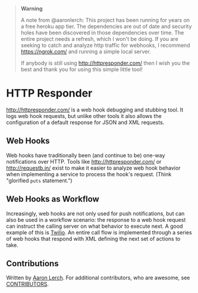 > **Warning**
>
> A note from @aaronlerch: This project has been running for years on a free heroku app tier. The dependencies are out of date and security holes have been discovered in those dependencies over time. The entire project needs a refresh, which I won't be doing. If you are seeking to catch and analyze http traffic for webhooks, I recommend https://ngrok.com/ and running a simple local server.
>
> If anybody is still using http://httpresponder.com/ then I wish you the best and thank you for using this simple little tool!

# HTTP Responder

http://httpresponder.com/ is a web hook debugging and stubbing tool. It logs web hook requests, but unlike other tools it also allows the configuration of a default response for JSON and XML requests.

## Web Hooks

Web hooks have traditionally been (and continue to be) one-way notifications over HTTP. Tools like http://httpresponder.com/ or http://requestb.in/ exist to make it easier to analyze web hook behavior when implementing a service to process the hook's request. (Think "glorified `puts` statement.")

## Web Hooks as Workflow

Increasingly, web hooks are not only used for push notifications, but can also be used in a workflow scenario: the response to a web hook request can instruct the calling server on what behavior to execute next. A good example of this is [Twilio](http://twilio.com/). An entire call flow is implemented through a series of web hooks that respond with XML defining the next set of actions to take.

## Contributions

Written by [Aaron Lerch](https://github.com/aaronlerch). For additional
contributors, who are awesome, see [CONTRIBUTORS](CONTRIBUTORS.md).
